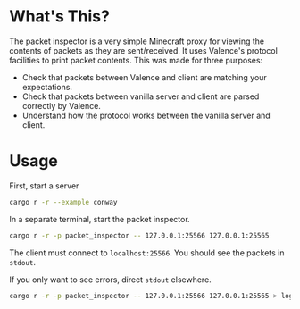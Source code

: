 # What's This?

The packet inspector is a very simple Minecraft proxy for viewing the contents of packets as they are sent/received.
It uses Valence's protocol facilities to print packet contents.
This was made for three purposes:
- Check that packets between Valence and client are matching your expectations.
- Check that packets between vanilla server and client are parsed correctly by Valence.
- Understand how the protocol works between the vanilla server and client.

# Usage

First, start a server

```sh
cargo r -r --example conway
```
In a separate terminal, start the packet inspector. 

```sh
cargo r -r -p packet_inspector -- 127.0.0.1:25566 127.0.0.1:25565
```

The client must connect to `localhost:25566`. You should see the packets in `stdout`.

If you only want to see errors, direct `stdout` elsewhere.

```sh
cargo r -r -p packet_inspector -- 127.0.0.1:25566 127.0.0.1:25565 > log.txt
```
